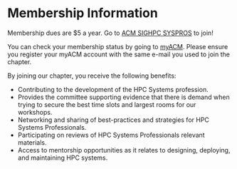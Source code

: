 # Membership Information

Membership dues are $5 a year. Go to [ACM SIGHPC SYSPROS](https://services.acm.org/public/qj/chapqj/chapqj_control.cfm?chap=159102) to join!

You can check your membership status by going to [myACM](https://myacm.acm.org). Please ensure you register your myACM account with the same e-mail you used to join the chapter.

By joining our chapter, you receive the following benefits:

* Contributing to the development of the HPC Systems profession.
* Provides the committee supporting evidence that there is demand when trying to secure the best time slots and largest rooms for our workshops.
* Networking and sharing of best-practices and strategies for HPC Systems Professionals.
* Participating on reviews of HPC Systems Professionals relevant materials.
* Access to mentorship opportunities as it relates to designing, deploying, and maintaining HPC systems.
